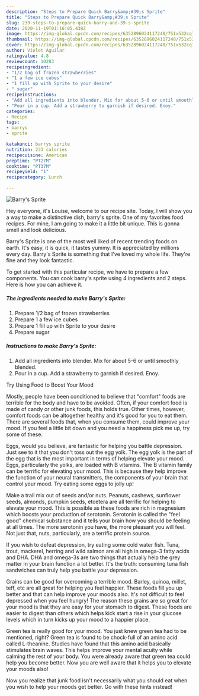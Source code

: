```yaml
---
description: "Steps to Prepare Quick Barry&amp;#39;s Sprite"
title: "Steps to Prepare Quick Barry&amp;#39;s Sprite"
slug: 239-steps-to-prepare-quick-barry-and-39-s-sprite
date: 2020-11-19T01:16:05.438Z
image: https://img-global.cpcdn.com/recipes/6352896024117248/751x532cq70/barrys-sprite-recipe-main-photo.jpg
thumbnail: https://img-global.cpcdn.com/recipes/6352896024117248/751x532cq70/barrys-sprite-recipe-main-photo.jpg
cover: https://img-global.cpcdn.com/recipes/6352896024117248/751x532cq70/barrys-sprite-recipe-main-photo.jpg
author: Violet Aguilar
ratingvalue: 4.8
reviewcount: 10283
recipeingredient:
- "1/2 bag of frozen strawberries"
- "1 a few ice cubes"
- "1 fill up with Sprite to your desire"
- " sugar"
recipeinstructions:
- "Add all ingredients into blender. Mix for about 5-6 or until smoothly blended."
- "Pour in a cup. Add a strawberry to garnish if desired. Enoy."
categories:
- Recipe
tags:
- barrys
- sprite

katakunci: barrys sprite 
nutrition: 233 calories
recipecuisine: American
preptime: "PT27M"
cooktime: "PT37M"
recipeyield: "1"
recipecategory: Lunch

---
```



![Barry&#39;s Sprite](https://img-global.cpcdn.com/recipes/6352896024117248/751x532cq70/barrys-sprite-recipe-main-photo.jpg)

Hey everyone, it's Louise, welcome to our recipe site. Today, I will show you a way to make a distinctive dish, barry&#39;s sprite. One of my favorites food recipes. For mine, I am going to make it a little bit unique. This is gonna smell and look delicious.

Barry&#39;s Sprite is one of the most well liked of recent trending foods on earth. It's easy, it is quick, it tastes yummy. It is appreciated by millions every day. Barry&#39;s Sprite is something that I've loved my whole life. They're fine and they look fantastic.




To get started with this particular recipe, we have to prepare a few components. You can cook barry&#39;s sprite using 4 ingredients and 2 steps. Here is how you can achieve it.

<!--inarticleads1-->

##### The ingredients needed to make Barry&#39;s Sprite:

1. Prepare 1/2 bag of frozen strawberries
1. Prepare 1 a few ice cubes
1. Prepare 1 fill up with Sprite to your desire
1. Prepare  sugar




<!--inarticleads2-->

##### Instructions to make Barry&#39;s Sprite:

1. Add all ingredients into blender. Mix for about 5-6 or until smoothly blended.
1. Pour in a cup. Add a strawberry to garnish if desired. Enoy.




Try Using Food to Boost Your Mood


Mostly, people have been conditioned to believe that "comfort" foods are terrible for the body and have to be avoided. Often, if your comfort food is made of candy or other junk foods, this holds true. Other times, however, comfort foods can be altogether healthy and it's good for you to eat them. There are several foods that, when you consume them, could improve your mood. If you feel a little bit down and you need a happiness pick me up, try some of these.

Eggs, would you believe, are fantastic for helping you battle depression. Just see to it that you don't toss out the egg yolk. The egg yolk is the part of the egg that is the most important in terms of helping elevate your mood. Eggs, particularly the yolks, are loaded with B vitamins. The B vitamin family can be terrific for elevating your mood. This is because they help improve the function of your neural transmitters, the components of your brain that control your mood. Try eating some eggs to jolly up!

Make a trail mix out of seeds and/or nuts. Peanuts, cashews, sunflower seeds, almonds, pumpkin seeds, etcetera are all terrific for helping to elevate your mood. This is possible as these foods are rich in magnesium which boosts your production of serotonin. Serotonin is called the "feel good" chemical substance and it tells your brain how you should be feeling at all times. The more serotonin you have, the more pleasant you will feel. Not just that, nuts, particularly, are a terrific protein source.

If you wish to defeat depression, try eating some cold water fish. Tuna, trout, mackerel, herring and wild salmon are all high in omega-3 fatty acids and DHA. DHA and omega-3s are two things that actually help the grey matter in your brain function a lot better. It's the truth: consuming tuna fish sandwiches can truly help you battle your depression. 

Grains can be good for overcoming a terrible mood. Barley, quinoa, millet, teff, etc are all great for helping you feel happier. These foods fill you up better and that can help improve your moods also. It's not difficult to feel depressed when you feel hungry! The reason these grains are so great for your mood is that they are easy for your stomach to digest. These foods are easier to digest than others which helps kick start a rise in your glucose levels which in turn kicks up your mood to a happier place.

Green tea is really good for your mood. You just knew green tea had to be mentioned, right? Green tea is found to be chock-full of an amino acid called L-theanine. Studies have found that this amino acid basically stimulates brain waves. This helps improve your mental acuity while calming the rest of your body. You were already aware that green tea could help you become better. Now you are well aware that it helps you to elevate your moods also!

Now you realize that junk food isn't necessarily what you should eat when you wish to help your moods get better. Go  with  these hints  instead!

